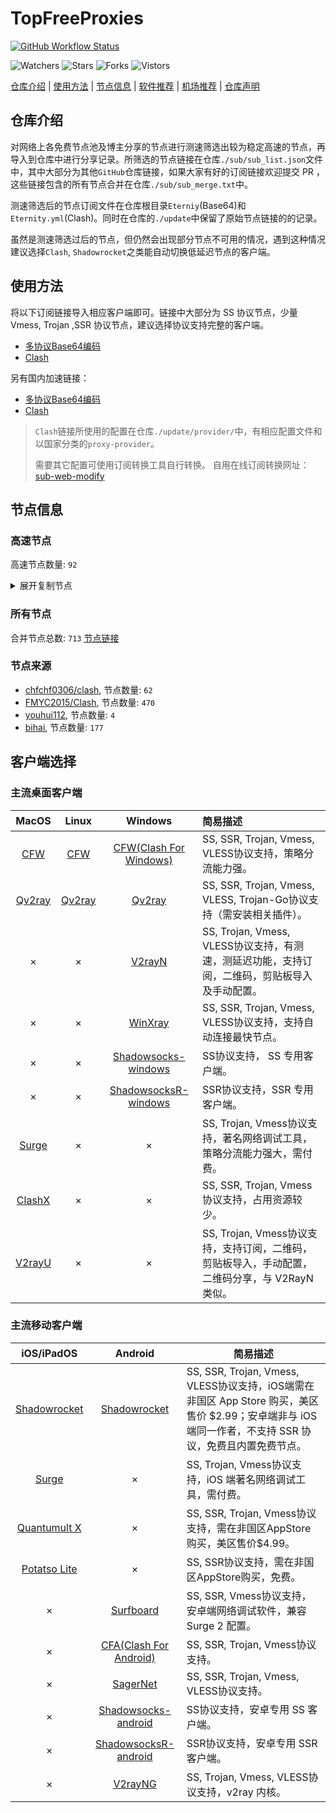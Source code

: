 # TopFreeProxies
[![GitHub Workflow Status](https://img.shields.io/github/workflow/status/alanbobs999/topfreeproxies/sub_merge?label=sub_merge)](https://github.com/alanbobs999/TopFreeProxies/actions/workflows/sub_merge.yml) 

![Watchers](https://img.shields.io/github/watchers/alanbobs999/topfreeproxies) ![Stars](https://img.shields.io/github/stars/alanbobs999/topfreeproxies) ![Forks](https://img.shields.io/github/forks/alanbobs999/topfreeproxies) ![Vistors](https://visitor-badge.laobi.icu/badge?page_id=alanbobs999.topfreeproxies)

[仓库介绍](https://github.com/alanbobs999/TopFreeProxies#仓库介绍) | [使用方法](https://github.com/alanbobs999/TopFreeProxies#使用方法) | [节点信息](https://github.com/alanbobs999/TopFreeProxies#节点信息) | [软件推荐](https://github.com/alanbobs999/TopFreeProxies#客户端选择) | [机场推荐](https://github.com/alanbobs999/TopFreeProxies#机场推荐) | [仓库声明](https://github.com/alanbobs999/TopFreeProxies#仓库声明)

## 仓库介绍
对网络上各免费节点池及博主分享的节点进行测速筛选出较为稳定高速的节点，再导入到仓库中进行分享记录。所筛选的节点链接在仓库`./sub/sub_list.json`文件中，其中大部分为其他`GitHub`仓库链接，如果大家有好的订阅链接欢迎提交 PR ，这些链接包含的所有节点合并在仓库`./sub/sub_merge.txt`中。

测速筛选后的节点订阅文件在仓库根目录`Eterniy`(Base64)和`Eternity.yml`(Clash)。同时在仓库的`./update`中保留了原始节点链接的的记录。

虽然是测速筛选过后的节点，但仍然会出现部分节点不可用的情况，遇到这种情况建议选择`Clash`, `Shadowrocket`之类能自动切换低延迟节点的客户端。

## 使用方法
将以下订阅链接导入相应客户端即可。链接中大部分为 SS 协议节点，少量 Vmess, Trojan ,SSR 协议节点，建议选择协议支持完整的客户端。

- [多协议Base64编码](https://raw.githubusercontent.com/alanbobs999/TopFreeProxies/master/Eternity)
- [Clash](https://raw.githubusercontent.com/alanbobs999/TopFreeProxies/master/Eternity.yml)

另有国内加速链接：

- [多协议Base64编码](https://raw.fastgit.org/alanbobs999/TopFreeProxies/master/Eternity)
- [Clash](https://raw.fastgit.org/alanbobs999/TopFreeProxies/master/Eternity.yml)

>`Clash`链接所使用的配置在仓库`./update/provider/`中，有相应配置文件和以国家分类的`proxy-provider`。
>
>需要其它配置可使用订阅转换工具自行转换。
>自用在线订阅转换网址：[sub-web-modify](https://sub.v1.mk/)

## 节点信息
### 高速节点
高速节点数量: `92`
<details>
  <summary>展开复制节点</summary>

    vmess://ew0KICAidiI6ICIyIiwNCiAgInBzIjogIkVYVE0zVS3pppnmuK8tbmYtaXBsYyIsDQogICJhZGQiOiAiMTIwLjIzMy4xMC41NSIsDQogICJwb3J0IjogIjQwMzA5IiwNCiAgImlkIjogImU0Y2JhODcwLWU1NDUtM2UxNy1iZDAzLWYzY2U1ZTNlMjkyZSIsDQogICJhaWQiOiAiMCIsDQogICJzY3kiOiAiYXV0byIsDQogICJuZXQiOiAid3MiLA0KICAidHlwZSI6ICJub25lIiwNCiAgImhvc3QiOiAidC5tZS92cG5oYXQiLA0KICAicGF0aCI6ICIvano2NjY2NjYiLA0KICAidGxzIjogIiIsDQogICJzbmkiOiAiIg0KfQ==
    trojan://sharecentrepro@gy.sharecentrepro.tk:34148?allowInsecure=1#CN_44
    trojan://sharecentrepro@gy.sharecentrepro.tk:17775?allowInsecure=1#CN_45
    vmess://ew0KICAidiI6ICIyIiwNCiAgInBzIjogIuWPsOa5vijmrKLov47orqLpmIVZb3V0dWJl56C06Kej6LWE5rqQ5ZCbKSIsDQogICJhZGQiOiAiMzMwdHcuZmFuczgueHl6IiwNCiAgInBvcnQiOiAiNDQzIiwNCiAgImlkIjogIjVjNzBkYTVkLWU2NDEtM2JmOC1iN2RjLTViYWJkODQzZmYzYyIsDQogICJhaWQiOiAiMiIsDQogICJzY3kiOiAiYXV0byIsDQogICJuZXQiOiAid3MiLA0KICAidHlwZSI6ICJub25lIiwNCiAgImhvc3QiOiAiMzMwdHcuZmFuczgueHl6IiwNCiAgInBhdGgiOiAiL3JheSIsDQogICJ0bHMiOiAidGxzIiwNCiAgInNuaSI6ICIiDQp9
    vmess://ew0KICAidiI6ICIyIiwNCiAgInBzIjogIlYxLSMyMDJfSVBMQy3mt7HlnLMt5Y+w5rm+X05GX3g0XzBfVjJyYXlfMjUzIiwNCiAgImFkZCI6ICJqdXppLWlwbGMwMDEuZGRucy1vaW5rLnh5eiIsDQogICJwb3J0IjogIjQwMjAyIiwNCiAgImlkIjogImU0Y2JhODcwLWU1NDUtM2UxNy1iZDAzLWYzY2U1ZTNlMjkyZSIsDQogICJhaWQiOiAiMCIsDQogICJzY3kiOiAiYXV0byIsDQogICJuZXQiOiAid3MiLA0KICAidHlwZSI6ICJub25lIiwNCiAgImhvc3QiOiAianV6aS1pcGxjMDAxLmRkbnMtb2luay54eXoiLA0KICAicGF0aCI6ICIvano2NjY2NjYiLA0KICAidGxzIjogIiIsDQogICJzbmkiOiAiIg0KfQ==
    vmess://ew0KICAidiI6ICIyIiwNCiAgInBzIjogIlYxLSMzMTBfSVBMQy3mt7HlnLMt6aaZ5rivQkdQX05GX3g0XzBfVjJyYXlfMjU5IiwNCiAgImFkZCI6ICJqdXppLWlwbGMwMDEuZGRucy1vaW5rLnh5eiIsDQogICJwb3J0IjogIjQwMzEwIiwNCiAgImlkIjogImU0Y2JhODcwLWU1NDUtM2UxNy1iZDAzLWYzY2U1ZTNlMjkyZSIsDQogICJhaWQiOiAiMCIsDQogICJzY3kiOiAiYXV0byIsDQogICJuZXQiOiAid3MiLA0KICAidHlwZSI6ICJub25lIiwNCiAgImhvc3QiOiAianV6aS1pcGxjMDAxLmRkbnMtb2luay54eXoiLA0KICAicGF0aCI6ICIvano2NjY2NjYiLA0KICAidGxzIjogIiIsDQogICJzbmkiOiAiIg0KfQ==
    vmess://ew0KICAidiI6ICIyIiwNCiAgInBzIjogIkVYVE0zVS1TRy1uZi1pcGxjIiwNCiAgImFkZCI6ICIxMjAuMjMzLjEwLjU1IiwNCiAgInBvcnQiOiAiNDAxNzUiLA0KICAiaWQiOiAiZTRjYmE4NzAtZTU0NS0zZTE3LWJkMDMtZjNjZTVlM2UyOTJlIiwNCiAgImFpZCI6ICIwIiwNCiAgInNjeSI6ICJhdXRvIiwNCiAgIm5ldCI6ICJ3cyIsDQogICJ0eXBlIjogIm5vbmUiLA0KICAiaG9zdCI6ICJ0Lm1lL3ZwbmhhdCIsDQogICJwYXRoIjogIi9qejY2NjY2NiIsDQogICJ0bHMiOiAiIiwNCiAgInNuaSI6ICIiDQp9
    vmess://ew0KICAidiI6ICIyIiwNCiAgInBzIjogInZwbmhhdC3ml6XmnKwtbmYiLA0KICAiYWRkIjogIjExMi42NC45OC4yMjAiLA0KICAicG9ydCI6ICI0MDAzOSIsDQogICJpZCI6ICJlNGNiYTg3MC1lNTQ1LTNlMTctYmQwMy1mM2NlNWUzZTI5MmUiLA0KICAiYWlkIjogIjAiLA0KICAic2N5IjogImF1dG8iLA0KICAibmV0IjogIndzIiwNCiAgInR5cGUiOiAibm9uZSIsDQogICJob3N0IjogInQubWUvdnBuaGF0IiwNCiAgInBhdGgiOiAiL2p6NjY2NjY2IiwNCiAgInRscyI6ICIiLA0KICAic25pIjogIiINCn0=
    trojan://3r90JDGBYA@185.148.14.58:53514?allowInsecure=1#IR_615+%7c49.42Mb
    ss://YWVzLTI1Ni1nY206cEtFVzhKUEJ5VFZUTHRN@149.202.82.172:443#_%e6%b3%95%e5%9b%bd_YouTubeVV%e7%a7%91%e6%8a%80_46
    vmess://ew0KICAidiI6ICIyIiwNCiAgInBzIjogIkVYVE0zVS3pppnmuK8tbmYtaXBsYyIsDQogICJhZGQiOiAiMTIwLjIzMy4xMC41NSIsDQogICJwb3J0IjogIjQwMTIzIiwNCiAgImlkIjogImU0Y2JhODcwLWU1NDUtM2UxNy1iZDAzLWYzY2U1ZTNlMjkyZSIsDQogICJhaWQiOiAiMCIsDQogICJzY3kiOiAiYXV0byIsDQogICJuZXQiOiAid3MiLA0KICAidHlwZSI6ICJub25lIiwNCiAgImhvc3QiOiAidC5tZS92cG5oYXQiLA0KICAicGF0aCI6ICIvano2NjY2NjYiLA0KICAidGxzIjogIiIsDQogICJzbmkiOiAiIg0KfQ==
    ss://YWVzLTI1Ni1nY206ZmFCQW9ENTRrODdVSkc3@169.197.142.4:2375#_US_%e7%be%8e%e5%9b%bd
    ss://YWVzLTI1Ni1nY206a0RXdlhZWm9UQmNHa0M0@169.197.142.216:8881#_US_%e7%be%8e%e5%9b%bd
    vmess://ew0KICAidiI6ICIyIiwNCiAgInBzIjogIlYzLSMzMjJf5bm/5LicLeWPsOa5vl9ORl94Ml8wX1YycmF5XzI2OCIsDQogICJhZGQiOiAianV6aXhqcC0wMDEuZGRucy1vaW5rLnh5eiIsDQogICJwb3J0IjogIjQwMzIyIiwNCiAgImlkIjogImU0Y2JhODcwLWU1NDUtM2UxNy1iZDAzLWYzY2U1ZTNlMjkyZSIsDQogICJhaWQiOiAiMCIsDQogICJzY3kiOiAiYXV0byIsDQogICJuZXQiOiAid3MiLA0KICAidHlwZSI6ICJub25lIiwNCiAgImhvc3QiOiAianV6aXhqcC0wMDEuZGRucy1vaW5rLnh5eiIsDQogICJwYXRoIjogIi9qejY2NjY2NiIsDQogICJ0bHMiOiAiIiwNCiAgInNuaSI6ICIiDQp9
    ss://YWVzLTI1Ni1nY206UENubkg2U1FTbmZvUzI3@38.75.136.139:8090#_US_%e7%be%8e%e5%9b%bd
    ss://YWVzLTI1Ni1nY206UmV4bkJnVTdFVjVBRHhH@169.197.142.216:7002#_US_%e7%be%8e%e5%9b%bd
    ss://YWVzLTI1Ni1nY206S2l4THZLendqZWtHMDBybQ@169.197.142.216:8000#_US_%e7%be%8e%e5%9b%bd
    ss://YWVzLTI1Ni1nY206VEV6amZBWXEySWp0dW9T@169.197.142.216:6697#_US_%e7%be%8e%e5%9b%bd
    ss://YWVzLTI1Ni1nY206ZzVNZUQ2RnQzQ1dsSklk@167.88.61.50:5003#_US_%e7%be%8e%e5%9b%bd
    ss://YWVzLTI1Ni1nY206ZmFCQW9ENTRrODdVSkc3@38.75.137.71:2376#_US_%e7%be%8e%e5%9b%bd
    ss://YWVzLTI1Ni1nY206ZmFCQW9ENTRrODdVSkc3@142.202.48.17:2376#_US_%e7%be%8e%e5%9b%bd
    ss://YWVzLTI1Ni1nY206a0RXdlhZWm9UQmNHa0M0@198.57.27.218:8882#_CA_%e5%8a%a0%e6%8b%bf%e5%a4%a7
    ss://YWVzLTI1Ni1nY206VEV6amZBWXEySWp0dW9T@38.75.137.71:6679#_US_%e7%be%8e%e5%9b%bd
    ss://YWVzLTI1Ni1nY206Y2RCSURWNDJEQ3duZklO@134.195.196.199:8119#_CA_%e5%8a%a0%e6%8b%bf%e5%a4%a7
    ss://YWVzLTI1Ni1nY206S2l4THZLendqZWtHMDBybQ@38.75.137.71:8000#_US_%e7%be%8e%e5%9b%bd
    vmess://ew0KICAidiI6ICIyIiwNCiAgInBzIjogIue+juWbvSjmrKLov47orqLpmIVZb3V0dWJl56C06Kej6LWE5rqQ5ZCbKSIsDQogICJhZGQiOiAiNDh1cy5mYW5zOC54eXoiLA0KICAicG9ydCI6ICI0NDMiLA0KICAiaWQiOiAiNWM3MGRhNWQtZTY0MS0zYmY4LWI3ZGMtNWJhYmQ4NDNmZjNjIiwNCiAgImFpZCI6ICIyIiwNCiAgInNjeSI6ICJhdXRvIiwNCiAgIm5ldCI6ICJ3cyIsDQogICJ0eXBlIjogIm5vbmUiLA0KICAiaG9zdCI6ICI0OHVzLmZhbnM4Lnh5eiIsDQogICJwYXRoIjogIi9yYXkiLA0KICAidGxzIjogInRscyIsDQogICJzbmkiOiAiIg0KfQ==
    ss://YWVzLTI1Ni1nY206VEV6amZBWXEySWp0dW9T@169.197.142.216:6679#_US_%e7%be%8e%e5%9b%bd
    vmess://ew0KICAidiI6ICIyIiwNCiAgInBzIjogIlYzLSMzMTlf5bm/5LicLeWPsOa5vl9ORl94Ml8wX1YycmF5XzI2NSIsDQogICJhZGQiOiAianV6aXhqcC0wMDEuZGRucy1vaW5rLnh5eiIsDQogICJwb3J0IjogIjQwMzE5IiwNCiAgImlkIjogImU0Y2JhODcwLWU1NDUtM2UxNy1iZDAzLWYzY2U1ZTNlMjkyZSIsDQogICJhaWQiOiAiMCIsDQogICJzY3kiOiAiYXV0byIsDQogICJuZXQiOiAid3MiLA0KICAidHlwZSI6ICJub25lIiwNCiAgImhvc3QiOiAianV6aXhqcC0wMDEuZGRucy1vaW5rLnh5eiIsDQogICJwYXRoIjogIi9qejY2NjY2NiIsDQogICJ0bHMiOiAiIiwNCiAgInNuaSI6ICIiDQp9
    ss://YWVzLTI1Ni1nY206a0RXdlhZWm9UQmNHa0M0@38.91.100.134:8881#_US_%e7%be%8e%e5%9b%bd
    ss://YWVzLTI1Ni1nY206ZmFCQW9ENTRrODdVSkc3@38.68.134.69:2375#_US_%e7%be%8e%e5%9b%bd
    ss://YWVzLTI1Ni1nY206S2l4THZLendqZWtHMDBybQ@38.75.136.139:8080#_US_%e7%be%8e%e5%9b%bd
    ss://YWVzLTI1Ni1nY206cEtFVzhKUEJ5VFZUTHRN@134.195.198.211:443#github.com%2ffreefq%2b-%2b%e5%8c%97%e7%be%8e%e5%9c%b0%e5%8c%ba%2b%2b16
    ss://YWVzLTI1Ni1nY206ZTRGQ1dyZ3BramkzUVk@142.202.48.17:9102#_US_%e7%be%8e%e5%9b%bd
    ss://YWVzLTI1Ni1nY206cEtFVzhKUEJ5VFZUTHRN@198.57.27.218:443#_CA_%e5%8a%a0%e6%8b%bf%e5%a4%a7
    ss://YWVzLTI1Ni1nY206UENubkg2U1FTbmZvUzI3@198.57.27.218:8091#_CA_%e5%8a%a0%e6%8b%bf%e5%a4%a7
    ss://YWVzLTI1Ni1nY206a0RXdlhZWm9UQmNHa0M0@134.195.196.132:8881#_CA_%e5%8a%a0%e6%8b%bf%e5%a4%a7
    vmess://ew0KICAidiI6ICIyIiwNCiAgInBzIjogIkVYVE0zVS3pppnmuK8tbmYtaXBsYyIsDQogICJhZGQiOiAiMTIwLjIzMy4xMC41NSIsDQogICJwb3J0IjogIjQwMzEwIiwNCiAgImlkIjogImU0Y2JhODcwLWU1NDUtM2UxNy1iZDAzLWYzY2U1ZTNlMjkyZSIsDQogICJhaWQiOiAiMCIsDQogICJzY3kiOiAiYXV0byIsDQogICJuZXQiOiAid3MiLA0KICAidHlwZSI6ICJub25lIiwNCiAgImhvc3QiOiAidC5tZS92cG5oYXQiLA0KICAicGF0aCI6ICIvano2NjY2NjYiLA0KICAidGxzIjogIiIsDQogICJzbmkiOiAiIg0KfQ==
    ss://YWVzLTI1Ni1nY206UmV4bkJnVTdFVjVBRHhH@38.68.134.190:7001#_US_%e7%be%8e%e5%9b%bd
    ss://YWVzLTI1Ni1nY206ZTRGQ1dyZ3BramkzUVk@169.197.143.157:9101#_US_%e7%be%8e%e5%9b%bd
    ss://YWVzLTI1Ni1nY206cEtFVzhKUEJ5VFZUTHRN@167.88.63.11:443#_US_%e7%be%8e%e5%9b%bd
    ss://YWVzLTI1Ni1nY206WTZSOXBBdHZ4eHptR0M@38.75.137.71:5601#_US_%e7%be%8e%e5%9b%bd
    ss://YWVzLTI1Ni1nY206S2l4THZLendqZWtHMDBybQ@38.68.134.190:8080#_US_%e7%be%8e%e5%9b%bd
    ss://YWVzLTI1Ni1nY206ZmFCQW9ENTRrODdVSkc3@38.68.135.19:2375#_US_%e7%be%8e%e5%9b%bd
    ss://YWVzLTI1Ni1nY206UmV4bkJnVTdFVjVBRHhH@198.57.27.218:7001#_CA_%e5%8a%a0%e6%8b%bf%e5%a4%a7
    ss://YWVzLTI1Ni1nY206ZTRGQ1dyZ3BramkzUVk@38.68.134.190:9101#_US_%e7%be%8e%e5%9b%bd
    ss://YWVzLTI1Ni1nY206S2l4THZLendqZWtHMDBybQ@134.195.196.231:8080#_CA_%e5%8a%a0%e6%8b%bf%e5%a4%a7
    ss://YWVzLTI1Ni1nY206ZzVNZUQ2RnQzQ1dsSklk@38.68.134.190:5004#_US_%e7%be%8e%e5%9b%bd
    ss://YWVzLTI1Ni1nY206UENubkg2U1FTbmZvUzI3@169.197.143.157:8090#_US_%e7%be%8e%e5%9b%bd
    ss://YWVzLTI1Ni1nY206WEtGS2wyclVMaklwNzQ@169.197.143.157:8008#_US_%e7%be%8e%e5%9b%bd
    ss://YWVzLTI1Ni1nY206ekROVmVkUkZQUWV4Rzl2@198.57.27.218:6379#_CA_%e5%8a%a0%e6%8b%bf%e5%a4%a7
    ss://YWVzLTI1Ni1jZmI6RkFkVXZNSlVxNXZEZ0tFcQ@213.183.59.218:9006#NL_363
    ss://YWVzLTI1Ni1nY206ZzVNZUQ2RnQzQ1dsSklk@198.57.27.218:5004#_CA_%e5%8a%a0%e6%8b%bf%e5%a4%a7
    ss://YWVzLTI1Ni1nY206Y2RCSURWNDJEQ3duZklO@169.197.143.157:8118#_US_%e7%be%8e%e5%9b%bd
    ss://YWVzLTI1Ni1nY206Y2RCSURWNDJEQ3duZklO@38.68.134.190:8118#_US_%e7%be%8e%e5%9b%bd
    ss://YWVzLTI1Ni1nY206ZmFCQW9ENTRrODdVSkc3@38.68.134.69:2376#_US_%e7%be%8e%e5%9b%bd
    ss://YWVzLTI1Ni1nY206WEtGS2wyclVMaklwNzQ@38.68.134.190:8008#_US_%e7%be%8e%e5%9b%bd
    ss://YWVzLTI1Ni1nY206S2l4THZLendqZWtHMDBybQ@167.88.62.62:8080#_US_%e7%be%8e%e5%9b%bd
    ss://YWVzLTI1Ni1nY206WTZSOXBBdHZ4eHptR0M@169.197.143.157:5001#_US_%e7%be%8e%e5%9b%bd
    vmess://ew0KICAidiI6ICIyIiwNCiAgInBzIjogIlYxLSMzMDdfSVBMQy3mt7HlnLMt6aaZ5rivSEtUX05GX3g0XzBfVjJyYXlfMjU2IiwNCiAgImFkZCI6ICJqdXppLWlwbGMwMDEuZGRucy1vaW5rLnh5eiIsDQogICJwb3J0IjogIjQwMzA3IiwNCiAgImlkIjogImU0Y2JhODcwLWU1NDUtM2UxNy1iZDAzLWYzY2U1ZTNlMjkyZSIsDQogICJhaWQiOiAiMCIsDQogICJzY3kiOiAiYXV0byIsDQogICJuZXQiOiAid3MiLA0KICAidHlwZSI6ICJub25lIiwNCiAgImhvc3QiOiAianV6aS1pcGxjMDAxLmRkbnMtb2luay54eXoiLA0KICAicGF0aCI6ICIvano2NjY2NjYiLA0KICAidGxzIjogIiIsDQogICJzbmkiOiAiIg0KfQ==
    vmess://ew0KICAidiI6ICIyIiwNCiAgInBzIjogIlYxLSMzMDZfSVBMQy3mt7HlnLMt6aaZ5rivSEtUX05GX3g0XzBfVjJyYXlfMjU1IiwNCiAgImFkZCI6ICJqdXppLWlwbGMwMDEuZGRucy1vaW5rLnh5eiIsDQogICJwb3J0IjogIjQwMzA2IiwNCiAgImlkIjogImU0Y2JhODcwLWU1NDUtM2UxNy1iZDAzLWYzY2U1ZTNlMjkyZSIsDQogICJhaWQiOiAiMCIsDQogICJzY3kiOiAiYXV0byIsDQogICJuZXQiOiAid3MiLA0KICAidHlwZSI6ICJub25lIiwNCiAgImhvc3QiOiAianV6aS1pcGxjMDAxLmRkbnMtb2luay54eXoiLA0KICAicGF0aCI6ICIvano2NjY2NjYiLA0KICAidGxzIjogIiIsDQogICJzbmkiOiAiIg0KfQ==
    vmess://ew0KICAidiI6ICIyIiwNCiAgInBzIjogIkVYVE0zVS3lj7Dmub4tbmYtaXBsYyIsDQogICJhZGQiOiAiMTIwLjIzMy4xMC41NSIsDQogICJwb3J0IjogIjQwMjAyIiwNCiAgImlkIjogImU0Y2JhODcwLWU1NDUtM2UxNy1iZDAzLWYzY2U1ZTNlMjkyZSIsDQogICJhaWQiOiAiMCIsDQogICJzY3kiOiAiYXV0byIsDQogICJuZXQiOiAid3MiLA0KICAidHlwZSI6ICJub25lIiwNCiAgImhvc3QiOiAidC5tZS92cG5oYXQiLA0KICAicGF0aCI6ICIvano2NjY2NjYiLA0KICAidGxzIjogIiIsDQogICJzbmkiOiAiIg0KfQ==
    vmess://ew0KICAidiI6ICIyIiwNCiAgInBzIjogIlYxLSMzMDlfSVBMQy3mt7HlnLMt6aaZ5rivQkdQX05GX3g0XzBfVjJyYXlfMjU4IiwNCiAgImFkZCI6ICJqdXppLWlwbGMwMDEuZGRucy1vaW5rLnh5eiIsDQogICJwb3J0IjogIjQwMzA5IiwNCiAgImlkIjogImU0Y2JhODcwLWU1NDUtM2UxNy1iZDAzLWYzY2U1ZTNlMjkyZSIsDQogICJhaWQiOiAiMCIsDQogICJzY3kiOiAiYXV0byIsDQogICJuZXQiOiAid3MiLA0KICAidHlwZSI6ICJub25lIiwNCiAgImhvc3QiOiAianV6aS1pcGxjMDAxLmRkbnMtb2luay54eXoiLA0KICAicGF0aCI6ICIvano2NjY2NjYiLA0KICAidGxzIjogIiIsDQogICJzbmkiOiAiIg0KfQ==
    ss://YWVzLTEyOC1jZmI6UWF6RWRjVGdiMTU5QCQq@14.29.124.168:25231#%e4%b8%ad%e5%9b%bd-ss-14.29.124.16825231-%e5%8f%af%e7%94%a8-%e7%9b%b4%e8%bf%9e-%e5%ae%8c%e5%85%a8%e4%b8%8d%e6%94%af%e6%8c%81NF
    vmess://ew0KICAidiI6ICIyIiwNCiAgInBzIjogInZwbnBvb2wt6aaZ5rivSEtULW5mIiwNCiAgImFkZCI6ICIxMjAuMjMyLjgyLjE1NyIsDQogICJwb3J0IjogIjQwMjM5IiwNCiAgImlkIjogImU0Y2JhODcwLWU1NDUtM2UxNy1iZDAzLWYzY2U1ZTNlMjkyZSIsDQogICJhaWQiOiAiMCIsDQogICJzY3kiOiAiYXV0byIsDQogICJuZXQiOiAid3MiLA0KICAidHlwZSI6ICJub25lIiwNCiAgImhvc3QiOiAidC5tZS92cG5oYXQiLA0KICAicGF0aCI6ICIvano2NjY2NjYiLA0KICAidGxzIjogIiIsDQogICJzbmkiOiAiIg0KfQ==
    ss://YWVzLTEyOC1jZmI6UWF6RWRjVGdiMTU5QCQq@14.29.124.168:25218#CN_%e6%b2%b9%e7%ae%a1%2bTG%2b8%e5%ba%a6%e7%a7%91%e6%8a%80
    vmess://ew0KICAidiI6ICIyIiwNCiAgInBzIjogIlYzLSMzMjBf5bm/5LicLeWPsOa5vl9ORl94Ml8wX1YycmF5XzI2NiIsDQogICJhZGQiOiAianV6aXhqcC0wMDEuZGRucy1vaW5rLnh5eiIsDQogICJwb3J0IjogIjQwMzIwIiwNCiAgImlkIjogImU0Y2JhODcwLWU1NDUtM2UxNy1iZDAzLWYzY2U1ZTNlMjkyZSIsDQogICJhaWQiOiAiMCIsDQogICJzY3kiOiAiYXV0byIsDQogICJuZXQiOiAid3MiLA0KICAidHlwZSI6ICJub25lIiwNCiAgImhvc3QiOiAianV6aXhqcC0wMDEuZGRucy1vaW5rLnh5eiIsDQogICJwYXRoIjogIi9qejY2NjY2NiIsDQogICJ0bHMiOiAiIiwNCiAgInNuaSI6ICIiDQp9
    vmess://ew0KICAidiI6ICIyIiwNCiAgInBzIjogInZwbnBvb2wt6aaZ5rivSEtUIiwNCiAgImFkZCI6ICIxMjAuMjMyLjgyLjE1NyIsDQogICJwb3J0IjogIjQwMjYyIiwNCiAgImlkIjogImU0Y2JhODcwLWU1NDUtM2UxNy1iZDAzLWYzY2U1ZTNlMjkyZSIsDQogICJhaWQiOiAiMCIsDQogICJzY3kiOiAiYXV0byIsDQogICJuZXQiOiAid3MiLA0KICAidHlwZSI6ICJub25lIiwNCiAgImhvc3QiOiAidC5tZS92cG5oYXQiLA0KICAicGF0aCI6ICIvano2NjY2NjYiLA0KICAidGxzIjogIiIsDQogICJzbmkiOiAiIg0KfQ==
    ss://YWVzLTEyOC1jZmI6UWF6RWRjVGdiMTU5QCQq@14.29.124.168:25230#%e4%b8%ad%e5%9b%bd-ss-14.29.124.16825230-%e5%8f%af%e7%94%a8-%e7%9b%b4%e8%bf%9e-%e5%ae%8c%e5%85%a8%e4%b8%8d%e6%94%af%e6%8c%81NF
    vmess://ew0KICAidiI6ICIyIiwNCiAgInBzIjogIlYyLSMyMzhf5bm/5LicLemmmea4r0hLVF9ORl94MV81X1YycmF5XzI3NyIsDQogICJhZGQiOiAianpkamQtMDEuZGRucy1vaW5rLnh5eiIsDQogICJwb3J0IjogIjQwMjM4IiwNCiAgImlkIjogImU0Y2JhODcwLWU1NDUtM2UxNy1iZDAzLWYzY2U1ZTNlMjkyZSIsDQogICJhaWQiOiAiMCIsDQogICJzY3kiOiAiYXV0byIsDQogICJuZXQiOiAid3MiLA0KICAidHlwZSI6ICJub25lIiwNCiAgImhvc3QiOiAianpkamQtMDEuZGRucy1vaW5rLnh5eiIsDQogICJwYXRoIjogIi9qejY2NjY2NiIsDQogICJ0bHMiOiAiIiwNCiAgInNuaSI6ICIiDQp9
    ss://YWVzLTEyOC1jZmI6UWF6RWRjVGdiMTU5QCQq@14.29.124.168:25266#%e8%bf%99%e4%ba%9b%e8%8a%82%e7%82%b9%e5%8f%aa%e8%83%bd%e5%a4%87%e7%94%a8%e6%88%96%e8%80%85%e9%98%b2%e6%ad%a2%e5%a4%b1%e8%81%94%ef%bc%8c%e8%99%bd%e7%84%b6%e8%b4%a8%e9%87%8f%e5%b9%b6%e4%b8%8d%e6%98%af%e5%be%88%e5%a5%bd%ef%bc%8c%e4%b9%9f%e8%af%b7%e4%bd%8e%e8%b0%83%e4%bd%bf%e7%94%a8)
    trojan://d0173f59-c7e7-4bb0-bc09-3da657c70dd6@hkmf2.speedcncnforward2.tk:8443?allowInsecure=0#%e7%be%8e%e5%9b%bd(%e6%ac%a2%e8%bf%8e%e8%ae%a2%e9%98%85Youtube%e7%a0%b4%e8%a7%a3%e8%b5%84%e6%ba%90%e5%90%9b)
    vmess://ew0KICAidiI6ICIyIiwNCiAgInBzIjogIkVYVE0zVS3pppnmuK9IS1QtbmYtaXBsYyIsDQogICJhZGQiOiAiMTIwLjIzMy4xMC41NSIsDQogICJwb3J0IjogIjQwMzA2IiwNCiAgImlkIjogImU0Y2JhODcwLWU1NDUtM2UxNy1iZDAzLWYzY2U1ZTNlMjkyZSIsDQogICJhaWQiOiAiMCIsDQogICJzY3kiOiAiYXV0byIsDQogICJuZXQiOiAid3MiLA0KICAidHlwZSI6ICJub25lIiwNCiAgImhvc3QiOiAidC5tZS92cG5oYXQiLA0KICAicGF0aCI6ICIvano2NjY2NjYiLA0KICAidGxzIjogIiIsDQogICJzbmkiOiAiIg0KfQ==
    vmess://ew0KICAidiI6ICIyIiwNCiAgInBzIjogInZwbnBvb2wt6aaZ5rivSEtULW5mIiwNCiAgImFkZCI6ICIxMjAuMjMyLjgyLjE1NyIsDQogICJwb3J0IjogIjQwMjM4IiwNCiAgImlkIjogImU0Y2JhODcwLWU1NDUtM2UxNy1iZDAzLWYzY2U1ZTNlMjkyZSIsDQogICJhaWQiOiAiMCIsDQogICJzY3kiOiAiYXV0byIsDQogICJuZXQiOiAid3MiLA0KICAidHlwZSI6ICJub25lIiwNCiAgImhvc3QiOiAidC5tZS92cG5oYXQiLA0KICAicGF0aCI6ICIvano2NjY2NjYiLA0KICAidGxzIjogIiIsDQogICJzbmkiOiAiIg0KfQ==
    vmess://ew0KICAidiI6ICIyIiwNCiAgInBzIjogIlYzLSMyM1/lub/kuJwt6aaZ5rivSEtCTl9ORl94MV81X1YycmF5XzI4NSIsDQogICJhZGQiOiAianpkamQtMDEuZGRucy1vaW5rLnh5eiIsDQogICJwb3J0IjogIjQwMDIzIiwNCiAgImlkIjogImU0Y2JhODcwLWU1NDUtM2UxNy1iZDAzLWYzY2U1ZTNlMjkyZSIsDQogICJhaWQiOiAiMCIsDQogICJzY3kiOiAiYXV0byIsDQogICJuZXQiOiAid3MiLA0KICAidHlwZSI6ICJub25lIiwNCiAgImhvc3QiOiAianpkamQtMDEuZGRucy1vaW5rLnh5eiIsDQogICJwYXRoIjogIi9qejY2NjY2NiIsDQogICJ0bHMiOiAiIiwNCiAgInNuaSI6ICIiDQp9
    trojan://e816d28a-c617-4954-87f6-aac16c3189f5@hkmf2.speedcncnforward2.tk:8443?allowInsecure=0#%e7%be%8e%e5%9b%bd(%e6%ac%a2%e8%bf%8e%e8%ae%a2%e9%98%85Youtube%e7%a0%b4%e8%a7%a3%e8%b5%84%e6%ba%90%e5%90%9b)
    ss://YWVzLTI1Ni1jZmI6NDQxNTkzNDI5NQ@101.91.121.247:50004#%e8%bf%99%e4%ba%9b%e8%8a%82%e7%82%b9%e5%8f%aa%e8%83%bd%e5%a4%87%e7%94%a8%e6%88%96%e8%80%85%e9%98%b2%e6%ad%a2%e5%a4%b1%e8%81%94%ef%bc%8c%e8%99%bd%e7%84%b6%e8%b4%a8%e9%87%8f%e5%b9%b6%e4%b8%8d%e6%98%af%e5%be%88%e5%a5%bd%ef%bc%8c%e4%b9%9f%e8%af%b7%e4%bd%8e%e8%b0%83%e4%bd%bf%e7%94%a8)
    vmess://ew0KICAidiI6ICIyIiwNCiAgInBzIjogIuWKoOaLv+Wkpyh5dWRvdTY2X2NvbeeOieixhuWIhuS6qylfMTgiLA0KICAiYWRkIjogImluZ3Jlc3MtaTEub25lYm94Ni5vcmciLA0KICAicG9ydCI6ICIzODcwMSIsDQogICJpZCI6ICI3OTM4NjY4NS0xNmRhLTMyN2MtOWUxNC1hYTZkNzAyZDg2YmMiLA0KICAiYWlkIjogIjEiLA0KICAic2N5IjogImF1dG8iLA0KICAibmV0IjogIndzIiwNCiAgInR5cGUiOiAibm9uZSIsDQogICJob3N0IjogImluZ3Jlc3MtaTEub25lYm94Ni5vcmciLA0KICAicGF0aCI6ICIvaGxzL2NjdHY1cGhkLm0zdTgiLA0KICAidGxzIjogIiIsDQogICJzbmkiOiAiIg0KfQ==
    vmess://ew0KICAidiI6ICIyIiwNCiAgInBzIjogIjI4576O5Zu94oie55u06L+eIiwNCiAgImFkZCI6ICI0NS4zMi45NC4xNjYiLA0KICAicG9ydCI6ICIzMTY3NiIsDQogICJpZCI6ICI2ZjNlYzQ1Yy01MjgzLTQwZTgtYWVhOS03NzQ5ZjRjNzU3NTMiLA0KICAiYWlkIjogIjAiLA0KICAic2N5IjogImF1dG8iLA0KICAibmV0IjogImh0dHAiLA0KICAidHlwZSI6ICJub25lIiwNCiAgImhvc3QiOiAiNDUuMzIuOTQuMTY2IiwNCiAgInBhdGgiOiAiLyIsDQogICJ0bHMiOiAiIiwNCiAgInNuaSI6ICIiDQp9
    ss://YWVzLTI1Ni1jZmI6YTNHRll0MzZTbTgyVnlzOQ@213.183.63.218:9000#LT_269
    ss://YWVzLTEyOC1jZmI6UWF6RWRjVGdiMTU5QCQq@14.29.124.168:25270#_581%2b%7c10.36Mb
    ss://YWVzLTI1Ni1jZmI6RkFkVXZNSlVxNXZEZ0tFcQ@213.183.63.217:9006#LT_261
    trojan://eb40a3f4-3b04-4a1c-993d-d71b44fee92c@hkmf2.speedcncnforward2.tk:8443?allowInsecure=1&sni=hkmf2.speedcncnforward2.tk#%e9%a6%99%e6%b8%af%e8%8a%82%e7%82%b92(%e5%85%8d%e8%b4%b9)%e5%80%8d%e7%8e%87(x0.01)
    ss://YWVzLTI1Ni1jZmI6WnBORERLUnU5TWFnTnZhZg@213.183.63.217:9015#LT_274
    ss://YWVzLTI1Ni1jZmI6OVh3WXlac0s4U056UUR0WQ@213.183.59.185:9059#NL_372
    ss://YWVzLTI1Ni1jZmI6cnBnYk5uVTlyRERVNGFXWg@213.183.63.217:9094#LT_270
    ssr://MjEzLjE4My41My4xNzc6OTA4NDpvcmlnaW46YWVzLTI1Ni1jZmI6cGxhaW46WXpOT2RFaEtOWFZxVmpKMFIwUm1hZy8_cmVtYXJrcz1URlJmTXpFMSZwcm90b3BhcmFtPSZvYmZzcGFyYW09Jmdyb3VwPVUxTlNVSEp2ZG1sa1pYSQ
    ssr://MjEzLjE4My41My4yMDA6OTAzMTpvcmlnaW46YWVzLTI1Ni1jZmI6cGxhaW46UW5kalFWVmFhemhvVlVaQmEwUkhUZy8_cmVtYXJrcz1PdVNfaE9lOWwtYVdyeTF6YzNJdE1qRXpMakU0TXk0MU15NHlNREE2T1RBek1TM2xqNl9ubEtndDU1dTA2TC1lTGVTN2hlYVVyLWFNZ2VTX2hPZTlsLWFXci1pQmxPbUNwdVdjc09XTXVrNUc2SWVxNVlpMjVZbW4mcHJvdG9wYXJhbT0mb2Jmc3BhcmFtPSZncm91cD1VMU5TVUhKdmRtbGtaWEk
    ssr://MjEzLjE4My41My4xNzc6OTAyMDpvcmlnaW46YWVzLTI1Ni1jZmI6cGxhaW46UWs1dFFWaFllRUZJV1hCVVVtUjZkUS8_cmVtYXJrcz1PdVNfaE9lOWwtYVdyeTF6YzNJdE1qRXpMakU0TXk0MU15NHhOemM2T1RBeU1DM2xqNl9ubEtndDU1dTA2TC1lTGVTN2hlYVVyLWFNZ2VTX2hPZTlsLWFXci1pQmxPbUNwdVdjc09XTXVrNUc2SWVxNVlpMjVZbW4mcHJvdG9wYXJhbT0mb2Jmc3BhcmFtPSZncm91cD1VMU5TVUhKdmRtbGtaWEk
    ss://YWVzLTI1Ni1jZmI6U0JNN1I4ODNqQm1ucWU2Qw@213.183.53.202:9053#LT_251
    ssr://MjEzLjE4My41My4xNzc6OTAzMTpvcmlnaW46YWVzLTI1Ni1jZmI6cGxhaW46UW5kalFWVmFhemhvVlVaQmEwUkhUZy8_cmVtYXJrcz1URlJmTWprdyZwcm90b3BhcmFtPSZvYmZzcGFyYW09Jmdyb3VwPVUxTlNVSEp2ZG1sa1pYSQ
    ssr://MjEzLjE4My41My4xNzc6OTAxMTpvcmlnaW46YWVzLTI1Ni1jZmI6cGxhaW46VFROME1scEZVV05OUjFKWFFtcFNZUS8_cmVtYXJrcz1URlJmTXpFNSZwcm90b3BhcmFtPSZvYmZzcGFyYW09Jmdyb3VwPVUxTlNVSEp2ZG1sa1pYSQ
    ss://YWVzLTI1Ni1jZmI6VFBxWDhlZGdiQVVSY0FNYg@103.172.116.8:9079#SG_9079%2b%40WangCai_1%2b(3)
    

</details>

### 所有节点
合并节点总数: `713`
[节点链接](https://raw.githubusercontent.com/alanbobs999/TopFreeProxies/master/sub/sub_merge.txt)

### 节点来源
- [chfchf0306/clash](https://github.com/chfchf0306/clash), 节点数量: `62`
- [FMYC2015/Clash](https://github.com/FMYC2015/Clash), 节点数量: `470`
- [youhui112](https://hzx852iu28.youhui112.com/), 节点数量: `4`
- [bihai](https://proxies.bihai.cf/), 节点数量: `177`

## 客户端选择
### 主流桌面客户端
|                            MacOS                             |                            Linux                             |                           Windows                            | 简易描述                                           |
| :----------------------------------------------------------: | :----------------------------------------------------------: | :----------------------------------------------------------: | :------------------------------------------------- |
| [CFW](https://github.com/Fndroid/clash_for_windows_pkg/releases) | [CFW](https://github.com/Fndroid/clash_for_windows_pkg/releases) | [CFW(Clash For Windows)](https://github.com/Fndroid/clash_for_windows_pkg/releases) | SS, SSR, Trojan, Vmess, VLESS协议支持，策略分流能力强。            |
|     [Qv2ray](https://github.com/Qv2ray/Qv2ray/releases)      |     [Qv2ray](https://github.com/Qv2ray/Qv2ray/releases)      |     [Qv2ray](https://github.com/Qv2ray/Qv2ray/releases)      | SS, SSR, Trojan, Vmess, VLESS, Trojan-Go协议支持（需安装相关插件）。 |
|                              ×                               |                              ×                               |      [V2rayN](https://github.com/2dust/v2rayN/releases)      | SS, Trojan, Vmess, VLESS协议支持，有测速，测延迟功能，支持订阅，二维码，剪贴板导入及手动配置。                 |
|                              ×                               |                              ×                               |    [WinXray](https://github.com/TheMRLL/winxray/releases)    | SS, SSR, Trojan, Vmess, VLESS协议支持，支持自动连接最快节点。            |
|                              ×                               |                              ×                               | [Shadowsocks-windows](https://github.com/shadowsocks/shadowsocks-windows/releases) | SS协议支持， SS 专用客户端。                                       |
|                              ×                               |                              ×                               | [ShadowsocksR-windows](https://github.com/HMBSbige/ShadowsocksR-Windows/releases) | SSR协议支持，SSR 专用客户端。                                      |
|                [Surge](https://nssurge.com/)                 |                              ×                               |                              ×                               | SS, Trojan, Vmess协议支持，著名网络调试工具，策略分流能力强大，需付费。                        |
|   [ClashX](https://github.com/yichengchen/clashX/releases)   |                              ×                               |                              ×                               | SS, SSR, Trojan, Vmess协议支持，占用资源较少。                   |
|      [V2rayU](https://github.com/yanue/V2rayU/releases)      |                              ×                               |                              ×                               | SS, Trojan, Vmess协议支持，支持订阅，二维码，剪贴板导入，手动配置，二维码分享，与 V2RayN 类似。                        |

### 主流移动客户端
|                          iOS/iPadOS                          |                           Android                            | 简易描述                                                     |
| :----------------------------------------------------------: | :----------------------------------------------------------: | ------------------------------------------------------------ |
| [Shadowrocket](https://apps.apple.com/us/app/shadowrocket/id932747118) | [Shadowrocket](https://play.google.com/store/apps/details?id=com.v2cross.proxy) | SS, SSR, Trojan, Vmess, VLESS协议支持，iOS端需在非国区 App Store 购买，美区售价 $2.99；安卓端非与 iOS 端同一作者，不支持 SSR 协议，免费且内置免费节点。 |
|                [Surge](https://nssurge.com/)                 |                              ×                               | SS, Trojan, Vmess协议支持，iOS 端著名网络调试工具，需付费。                                  |
| [Quantumult X](https://apps.apple.com/us/app/quantumult-x/id1443988620) |                              ×                               | SS, SSR, Trojan, Vmess协议支持，需在非国区AppStore购买，美区售价$4.99。 |
| [Potatso Lite](https://apps.apple.com/us/app/potatso-lite/id1239860606) |                              ×                               | SS, SSR协议支持，需在非国区AppStore购买，免费。              |
|                              ×                               | [Surfboard](https://play.google.com/store/apps/details?id=com.getsurfboard) | SS, SSR, Vmess协议支持，安卓端网络调试软件，兼容 Surge 2 配置。 |
|                              ×                               | [CFA(Clash For Android)](https://github.com/Kr328/ClashForAndroid/releases) | SS, SSR, Trojan, Vmess协议支持。                             |
|                              ×                               |  [SagerNet](https://github.com/SagerNet/SagerNet/releases)   | SS, SSR, Trojan, Vmess, VLESS协议支持。                      |
|                              ×                               | [Shadowsocks-android](https://github.com/shadowsocks/shadowsocks-android/releases) | SS协议支持，安卓专用 SS 客户端。                                                 |
|                              ×                               | [ShadowsocksR-android](https://github.com/HMBSbige/ShadowsocksR-Android/releases) | SSR协议支持，安卓专用 SSR 客户端。                                                |
|                              ×                               |     [V2rayNG](https://github.com/2dust/v2rayNG/releases)     | SS, Trojan, Vmess, VLESS协议支持，v2ray 内核。                           |
